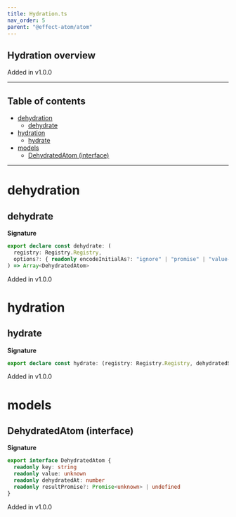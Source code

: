```yaml
---
title: Hydration.ts
nav_order: 5
parent: "@effect-atom/atom"
---
```


## Hydration overview

Added in v1.0.0

---

<h2 class="text-delta">Table of contents</h2>

- [dehydration](#dehydration)
  - [dehydrate](#dehydrate)
- [hydration](#hydration)
  - [hydrate](#hydrate)
- [models](#models)
  - [DehydratedAtom (interface)](#dehydratedatom-interface)

---

# dehydration

## dehydrate

**Signature**

```ts
export declare const dehydrate: (
  registry: Registry.Registry,
  options?: { readonly encodeInitialAs?: "ignore" | "promise" | "value-only" | undefined }
) => Array<DehydratedAtom>
```

Added in v1.0.0

# hydration

## hydrate

**Signature**

```ts
export declare const hydrate: (registry: Registry.Registry, dehydratedState: Iterable<DehydratedAtom>) => void
```

Added in v1.0.0

# models

## DehydratedAtom (interface)

**Signature**

```ts
export interface DehydratedAtom {
  readonly key: string
  readonly value: unknown
  readonly dehydratedAt: number
  readonly resultPromise?: Promise<unknown> | undefined
}
```

Added in v1.0.0
